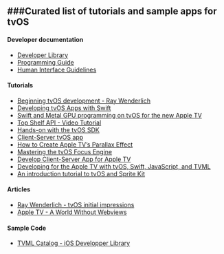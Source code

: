 ###Curated list of tutorials and sample apps for tvOS
--
#### Developer documentation
- [Developer Library](https://developer.apple.com/library/prerelease/tvos/navigation/)
- [Programming Guide](https://developer.apple.com/library/prerelease/tvos/documentation/General/Conceptual/AppleTV_PG/YourFirstAppleTVApp.html)
- [Human Interface Guidelines](https://developer.apple.com/tvos/human-interface-guidelines/)

#### Tutorials
- [Beginning tvOS development - Ray Wenderlich](http://www.raywenderlich.com/114886/beginning-tvos-development-with-tvml-tutorial)
- [Developing tvOS Apps with Swift](http://jamesonquave.com/blog/developing-tvos-apps-for-apple-tv-with-swift/)
- [Swift and Metal GPU programming on tvOS for the new Apple TV](http://memkite.com/blog/2015/09/09/swift-and-metal-gpu-programming-on-tvos-for-the-new-apple-tv/)
- [Top Shelf API - Video Tutorial](http://www.madeupbypeople.com/blog/2015/9/9/tvos-tutorial-make-apple-tv-apps)
- [Hands-on with the tvOS SDK](http://telliott.io/2015/09/15/hands-on-with-the-tvos-sdk.html)
- [Client-Server tvOS app](http://www.rockhoppertech.com/blog/apple-tv-tvos-hello-world-app-in-swift/)
- [How to Create Apple TV’s Parallax Effect](https://www.simononstartups.com/blog/how-to-create-apple-tvs-parallax-effect/)
- [Mastering the tvOS Focus Engine](http://nerds.airbnb.com/tvos-focus-engine/)
- [Develop Client-Server App for Apple TV](http://pragma.tv/tutorial/2015/09/11/Client-Server-App-On-Apple-TV.html)
- [Developing for the Apple TV with tvOS, Swift, JavaScript, and TVML](https://www.simononstartups.com/developing-for-the-apple-tv-with-tvos-swift-javascript-and-tvml/)
- [An introduction tutorial to tvOS and Sprite Kit](http://cartoonsmart.com/an-introduction-tutorial-to-tvos-and-sprite-kit/#initial-setup)

#### Articles
- [Ray Wenderlich - tvOS initial impressions](http://www.raywenderlich.com/114313/tvos-initial-impressions)
- [Apple TV - A World Without Webviews](https://medium.com/@dlpasco/apple-tv-a-world-without-webkit-5c428a64a6dd)

#### Sample Code
- [TVML Catalog - iOS Developper Library](https://developer.apple.com/library/prerelease/tvos/samplecode/TVMLCatalog/Introduction/Intro.html)

